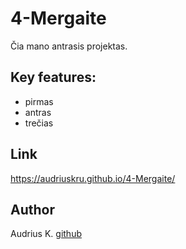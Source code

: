 # 4-Mergaite

Čia mano antrasis projektas.

## Key features:
- pirmas
- antras
- trečias

## Link

https://audriuskru.github.io/4-Mergaite/

## Author

Audrius K. [github](https://github.com/AudriusKru) 